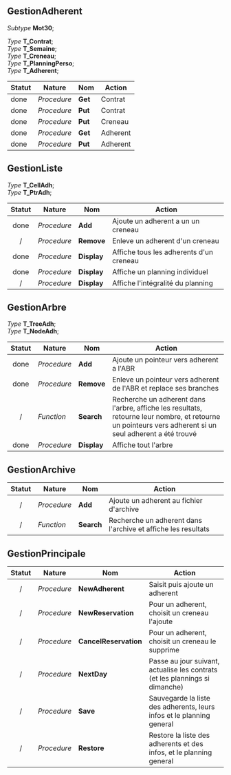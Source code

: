## GestionAdherent

*Subtype* **Mot30**;

*Type* **T_Contrat**;  
*Type* **T_Semaine**;  
*Type* **T_Creneau**;  
*Type* **T_PlanningPerso**;  
*Type* **T_Adherent**;

Statut | Nature      | Nom     | Action      
-------|-------------|---------|-------------
done   | *Procedure* | **Get** | Contrat 
done   | *Procedure* | **Put** | Contrat 
done   | *Procedure* | **Put** | Creneau
done   | *Procedure* | **Get** | Adherent 
done   | *Procedure* | **Put** | Adherent

## GestionListe

*Type* **T_CellAdh**;  
*Type* **T_PtrAdh**;

Statut | Nature      | Nom         | Action      
:-----:|-------------|-------------|-------------
done   | *Procedure* | **Add**     | Ajoute un adherent a un un creneau
/      | *Procedure* | **Remove**  | Enleve un adherent d'un creneau
done   | *Procedure* | **Display** | Affiche tous les adherents d'un creneau
done   | *Procedure* | **Display** | Affiche un planning individuel
/      | *Procedure* | **Display** | Affiche l'intégralité du planning

## GestionArbre

*Type* **T_TreeAdh**;  
*Type* **T_NodeAdh**;

Statut | Nature      | Nom         | Action      
:-----:|-------------|-------------|-------------
done   | *Procedure* | **Add**     | Ajoute un pointeur vers adherent a l'ABR
done   | *Procedure* | **Remove**  | Enleve un pointeur vers adherent de l'ABR et replace ses branches
/      | *Function*  | **Search**  | Recherche un adherent dans l'arbre, affiche les resultats, retourne leur nombre, et retourne un pointeurs vers adherent si un seul adherent a été trouvé
done   | *Procedure* | **Display** | Affiche tout l'arbre

## GestionArchive

Statut | Nature      | Nom         | Action      
:-----:|-------------|-------------|-------------
/      | *Procedure* | **Add**     | Ajoute un adherent au fichier d'archive
/      | *Function*  | **Search**  | Recherche un adherent dans l'archive et affiche les resultats

## GestionPrincipale

Statut | Nature      | Nom                   | Action      
:-----:|-------------|-----------------------|-------------
/      | *Procedure* | **NewAdherent**       | Saisit puis ajoute un adherent
/      | *Procedure* | **NewReservation**    | Pour un adherent, choisit un creneau l'ajoute
/      | *Procedure* | **CancelReservation** | Pour un adherent, choisit un creneau le supprime
/      | *Procedure* | **NextDay**           | Passe au jour suivant, actualise les contrats (et les plannings si dimanche)
/      | *Procedure* | **Save**              | Sauvegarde la liste des adherents, leurs infos et le planning general
/      | *Procedure* | **Restore**           | Restore la liste des adherents et des infos, et le planning general
